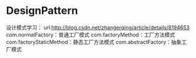 # DesignPattern

设计模式学习：
url:http://blog.csdn.net/zhangerqing/article/details/8194653
com.normalFactory：普通工厂模式
com.factoryMethod：工厂方法模式
com.factoryStaticMethod：静态工厂方法模式
com.abstractFactory：抽象工厂模式
